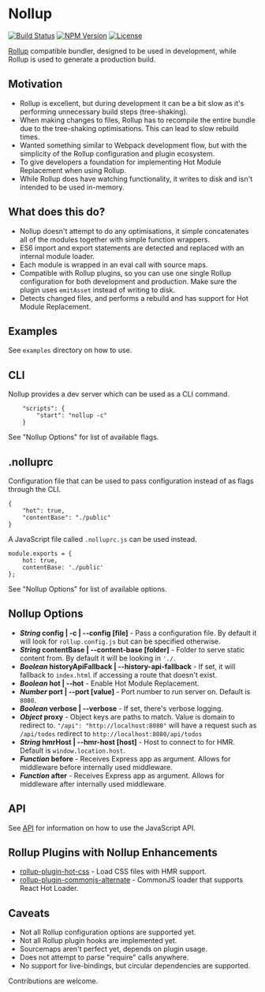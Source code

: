 # Nollup

[![Build Status](https://travis-ci.com/PepsRyuu/nollup.svg?branch=master)](https://travis-ci.com/PepsRyuu/nollup)
[![NPM Version](https://img.shields.io/npm/v/nollup.svg)](https://img.shields.io/npm/v/nollup.svg)
[![License](https://badgen.net/github/license/pepsryuu/nollup)](https://badgen.net/github/license/pepsryuu/nollup)

[Rollup](https://rollupjs.org/guide/en) compatible bundler, designed to be used in development, while Rollup is used to generate a production build.

## Motivation

* Rollup is excellent, but during development it can be a bit slow as it's performing unnecessary build steps (tree-shaking).
* When making changes to files, Rollup has to recompile the entire bundle due to the tree-shaking optimisations. This can lead to slow rebuild times.
* Wanted something similar to Webpack development flow, but with the simplicity of the Rollup configuration and plugin ecosystem.
* To give developers a foundation for implementing Hot Module Replacement when using Rollup.
* While Rollup does have watching functionality, it writes to disk and isn't intended to be used in-memory.

## What does this do?

* Nollup doesn't attempt to do any optimisations, it simple concatenates all of the modules together with simple function wrappers.
* ES6 import and export statements are detected and replaced with an internal module loader.
* Each module is wrapped in an eval call with source maps. 
* Compatible with Rollup plugins, so you can use one single Rollup configuration for both development and production. Make sure the plugin uses ```emitAsset``` instead of writing to disk.
* Detects changed files, and performs a rebuild and has support for Hot Module Replacement.

## Examples

See ```examples``` directory on how to use.

## CLI

Nollup provides a dev server which can be used as a CLI command.

```
    "scripts": {
        "start": "nollup -c"
    }
```

See "Nollup Options" for list of available flags.

## .nolluprc

Configuration file that can be used to pass configuration instead of as flags through the CLI. 

```
{
    "hot": true,
    "contentBase": "./public"
}
```

A JavaScript file called ```.nolluprc.js``` can be used instead.

```
module.exports = {
    hot: true,
    contentBase: './public'
};
```

See "Nollup Options" for list of available options.

## Nollup Options

* ***String* config | -c | --config [file]** - Pass a configuration file. By default it will look for ```rollup.config.js``` but can be specified otherwise.
* ***String* contentBase | --content-base [folder]** - Folder to serve static content from. By default it will be looking in ```'./```.
* ***Boolean* historyApiFallback | --history-api-fallback** - If set, it will fallback to ```index.html``` if accessing a route that doesn't exist.
* ***Boolean* hot | --hot** - Enable Hot Module Replacement.
* ***Number* port | --port [value]** - Port number to run server on. Default is ```8080```.
* ***Boolean* verbose | --verbose** - If set, there's verbose logging.
* ***Object* proxy** - Object keys are paths to match. Value is domain to redirect to. ```"/api": "http://localhost:8080"``` will have a request such as ```/api/todos``` redirect to ```http://localhost:8080/api/todos``` 
* ***String* hmrHost | --hmr-host [host]** - Host to connect to for HMR. Default is ```window.location.host```.
* ***Function* before** - Receives Express app as argument. Allows for middleware before internally used middleware.
* ***Function* after** - Receives Express app as argument. Allows for middleware after internally used middleware.

## API

See [API](API.md) for information on how to use the JavaScript API.

## Rollup Plugins with Nollup Enhancements

* [rollup-plugin-hot-css](https://github.com/PepsRyuu/rollup-plugin-hot-css) - Load CSS files with HMR support.
* [rollup-plugin-commonjs-alternate](https://github.com/PepsRyuu/rollup-plugin-commonjs-alternate) - CommonJS loader that supports React Hot Loader.

## Caveats

* Not all Rollup configuration options are supported yet.
* Not all Rollup plugin hooks are implemented yet.
* Sourcemaps aren't perfect yet, depends on plugin usage.
* Does not attempt to parse "require" calls anywhere.
* No support for live-bindings, but circular dependencies are supported.

Contributions are welcome.

